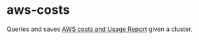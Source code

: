 # aws-costs

Queries and saves [AWS costs and Usage Report](https://docs.aws.amazon.com/cur/latest/userguide/what-is-cur.html) given a cluster.